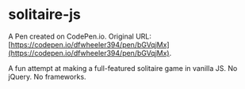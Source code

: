 # solitaire-js

A Pen created on CodePen.io. Original URL: [https://codepen.io/dfwheeler394/pen/bGVqjMx](https://codepen.io/dfwheeler394/pen/bGVqjMx).

A fun attempt at making a full-featured solitaire game in vanilla JS. No jQuery. No frameworks.

